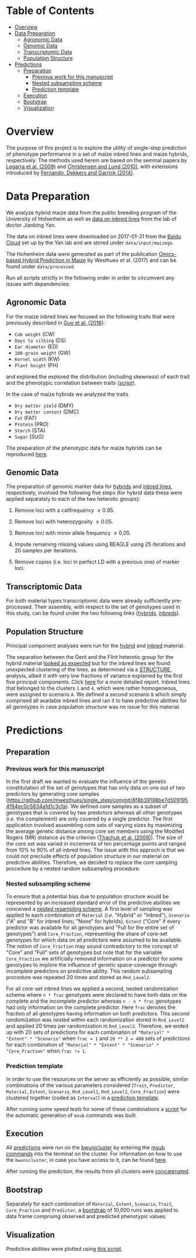 # Table of Contents
<!-- vim-markdown-toc GFM -->
* [Overview](#overview)
* [Data Preparation](#data-preparation)
	* [Agronomic Data](#agronomic-data)
	* [Genomic Data](#genomic-data)
	* [Transcriptomic Data](#transcriptomic-data)
	* [Population Structure](#population-structure)
* [Predictions](#predictions)
	* [Preparation](#preparation)
		* [Previous work for this manuscript](#previous-work-for-this-manuscript)
		* [Nested subsampling scheme](#nested-subsampling-scheme)
		* [Prediction template](#prediction-template)
	* [Execution](#execution)
	* [Bootstrap](#bootstrap)
	* [Visualization](#visualization)

<!-- vim-markdown-toc -->



# Overview
The purpose of this project is to explore the utility of single-step prediction
of phenotype performance in a set of maize inbred lines and maize hybrids,
respectively.
The methods used herein are based on the seminal papers by [Legarra et al. (2009)](http://www.sciencedirect.com/science/article/pii/S0022030209707933)
and [Christensen and Lund (2010)](https://gsejournal.biomedcentral.com/articles/10.1186/1297-9686-42-2), with extensions introduced by
[Fernando, Dekkers and Garrick (2014)](https://gsejournal.biomedcentral.com/articles/10.1186/1297-9686-46-50).






# Data Preparation
We analyze hybrid maize data from the public breeding program of the University
of Hohenheim as well as [data on inbred lines](http://www.maizego.org/Resources.html) from the lab of doctor Jianbing Yan.

The data on inbred lines were downloaded on 2017-01-31 from the [Baidu Cloud](https://pan.baidu.com/s/1eQH3hfW#list/path=%2F)
set up by the Yan lab and are stored under `data/input/maizego`.

The Hohenheim data were generated as part of the publication
[Omics-based Hybrid Prediction in Maize](https://link.springer.com/article/10.1007%2Fs00122-017-2934-0) by Westhues et al. (2017) and can be
found under `data/processed`.


Run all scripts strictly in the following order in order to circumvent any
issues with dependencies:

## Agronomic Data
For the maize inbred lines we focused on the following traits that were
previously described in [Guo et al. (2016)](https://link.springer.com/article/10.1007/s00122-016-2780-5):

*   `Cob weight` (CW)
*   `Days to silking` (DS)
*   `Ear diameter` (ED)
*   `100-grain weight` (GW)
*   `Kernel width` (KW)
*   `Plant height` (PH)

and explored the explored the distribution (including skewness) of each trait
and the phenotypic correlation between traits ([script](analysis/maizego_agronomic_data.R)).

In the case of maize hybrids we analyzed the traits

*   `Dry matter yield` (DMY)
*   `Dry matter content` (DMC)
*   `Fat` (FAT)
*   `Protein` (PRO)
*   `Starch` (STA)
*   `Sugar` (SUG)

The preparation of the phenotypic data for maize hybrids can be reproduced
[here](analysis/uhoh_data_preparation.R).


## Genomic Data
The preparation of genomic marker data for [hybrids](analysis/uhoh_snp_imputation.R)
and [inbred lines](analysis/maizego_snp_imputation.R), respectively, involved
the following five steps (for hybrid data these were applied separately to each
of the two heterotic groups):

1.   Remove loci with a callfrequency $\geq 0.95$.

2.   Remove loci with heterozygosity $\geq 0.05$.

3.   Remove loci with minor allele frequency $\geq 0.05$.

4.   Impute remaining missing values using BEAGLE using 25 iterations and 20
     samples per iterations.

5.   Remove copies (i.e. loci in perfect LD with a previous one) of marker
     loci.


## Transcriptomic Data
For both material types transcriptomic data were already sufficiently
pre-processed.
Their assembly, with respect to the set of genotypes used in this study, can
be found under the two following links
([hybrids](analysis/uhoh_data_preparation.R), [inbreds](analysis/maizego_gene_expression.R)).




## Population Structure
Principal component analyses were run for the [hybrid](analysis/pca.R) and
[inbred](analysis/maizego_snp_analyses.R) material.

The separation between the Dent and the Flint heterotic group for the hybrid
material [looked as expected](analysis/pca.R) but for the inbred lines we
found unexpected clustering of the lines, as determined via a [STRUCTURE](analysis/maizego_structure.R),
analysis, albeit it with very low fractions of variance explained by the first
five principal components.
Click [here](reports/select_subpopulation.Rmd) for a more detailed report.
Inbred lines that belonged to the clusters `1` and `4`, which were rather
homogeneous, were assigned to scenario `A`.
We defined a second scenario `B` which simply comprised all available inbred
lines and ran it to have predictive abilities for all genotypes in case
population structure was no issue for this material.





# Predictions
## Preparation
### Previous work for this manuscript
In the first draft we wanted to evaluate the influence of the genetic
constitutation of the set of genotypes that has only data on one out of two
predictors by generating core samples  (https://github.com/mwesthues/single_step/commit/8f8b39198be7d5091954f84ec0c5834afd1c3cfa).
We defined core samples as a subset of genotypes that is covered by two
predictors whereas all other genotypes (*i.e.* the complement) are only covered
by a single predictor.
The first application involved assembling core sets of varying sizes by
maximizing the average genetic distance among core set members using the
Modifed Rogers (MR) distance as the criterion ([Thachuk et al. (2009)](https://bmcbioinformatics.biomedcentral.com/articles/10.1186/1471-2105-10-243)).
The size of the core set was varied in increments of ten percentage points and
ranged from 10% to 90% of all inbred lines.
The issue with this approch is that we could not preclude effects of population
structure in our material on predictive abilities.
Therefore, we decided to replace the core sampling procedure by a nested random
subsampling procedure.



### Nested subsampling scheme
To ensure that a potential bias due to population structure would be
represented by an increased standard error of the predictive abilities we
conceived a [nested resampling scheme](analysis/prepare_subsamples.R).
A first level of sampling was applied to each combination of `Material` (*i.e.*
"Hybrid" or "Inbred"), `Scenario` ("A" and "B" for inbred lines; "None" for
hybrids), `Extent` ("Core" if every predictor was available for all genotypes
and "Full for the entire set of genotypes") and `Core_Fraction`, representing
the share of core-set genotypes for which data on all predictors were assumed
to be available.
The notion of `Core_Fraction` may sound contradictory to the concept of "Core"
and "Full" sets of genotypes but note that for the variable `Core_Fraction` we
artificially removed information on a predictor for some genotypes to implore
the influence of genetic space-coverage through incomplete predictors on
predictive ability.
This random subsampling procedure was repeated 20 times and stored as
`Rnd_Level2`.

For all core-set inbred lines we applied a second, nested randomization scheme
where `n * frac` genotypes were declared to have both data on the complete and
the incomplete predictor whereas `n - n * frac` genotypes had only information
on the complete predictor.
Here `frac` denotes the fraction of all genotypes having information on both
predictors.
This second randomization was nested within each randomization stored in
`Rnd_Level2` and applied 20 times per randomization in `Rnd_Level2`.
Therefore, we ended up with 20 sets of predictions for each combination of
`"Material" * "Extent" * "Scenario"` when `frac = 1` and `20 ** 2 = 400`
sets of predictions for each combination of `"Material" * "Extent" *
"Scenario" * "Core_Fraction"` when `frac != 1`.



### Prediction template
In order to use the resources on the server as efficiently as possible,
similar combinations of the various parameters considered (`Trait`,
`Predictor`, `Material`, `Extent`, `Scenario`, `Rnd_Level1`, `Rnd_Level2`,
`Core_Fraction`) were clustered together (coded as `Interval`) in a
[prediction template](analysis/prediction_template.R).

After running some speed tests for some of these combinations a
[script](analysis/automate_moab.R) for the automatic generation of `msub`
commands was built.



## Execution
All [predictions](analysis/prediction.R) were run on the [bwunicluster](https://www.bwhpc-c5.de/wiki/index.php/Category:BwUniCluster)
by entering the [msub commands](analysis/moab_commands.txt) into the terminal
on the cluster.
For information on how to use the `bwunicluster`, in case you have access to
it, can be found [here](https://mwesthues.github.io/bwunicluster.html).

After running the prediction, the results from all clusters were [concatenated](analysis/cat_predictions.R).


## Bootstrap
Separately for each combination of `Material`, `Extent`, `Scenario`, `Trait`,
`Core_Fraction` and `Predictor`, a [bootstrap](analysis/bootstrap_predictions.R)
of 10,000 runs was applied to data frame comprising observed and predicted
phenotypic values.


## Visualization
Predictive abilities were plotted using [this script](analysis/visualized_predictions.R).

